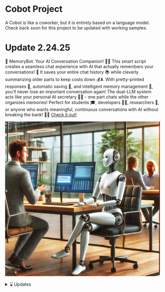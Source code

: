 # Cobot Project
A Cobot is like a coworker, but it is entirely based on a language model. Check back soon for this project to be updated with working samples.  

# Update 2.24.25

🧠 MemoryBot: Your AI Conversation Companion! 💬✨ This smart script creates a seamless chat experience with AI that actually remembers your conversations! 🤯 It saves your entire chat history 📚 while cleverly summarizing older parts to keep costs down 💰⬇️. With pretty-printed responses 🎨, automatic saving 💾, and intelligent memory management 🧩, you'll never lose an important conversation again! The dual-LLM system acts like your personal AI secretary 🤖👔 - one part chats while the other organizes memories! Perfect for students 🎓, developers 👩‍💻, researchers 🔬, or anyone who wants meaningful, continuous conversations with AI without breaking the bank! 💪🚀 [Check it out!](/samples/memory-bot.py)  

![SCreenshot of a Cobot](/media/Cobot.webp)

<details>  

<summary>⌛ Updates</summary>
  
## Index

2.24.25 - [memory-bot.py](/samples/memory-bot.py) is a recently released script that deploys a powerful memory capable agent to store conversations for later analysis. It also uses recursive recalling to build memory states from summaries of previous memory states (An inception of LLM agents, one summarizing and another interacting with the user).  

[STT_AI.ipynb](/samples/STT_AI.pynb) is a jupyter notebook that contains a working sample of the Speech to Text LLM summarization task. (Currently tested and working.)\
\
[Tinytroupe_analyzer.py](/samples/Tinytroupe_analyzer.py) is an exercise in using Microsoft's TinyTroupe to deploy agent brainstorming sessions. This is purely for educational purposes only.\
\
[Vision_AI.pynb](/samples/Vision_AI.pynb) is a jupyter notebook that contains a working sample of the Open AI Vision engine. (Currently tested and working.)\
\
Helium_AI.pynb *will* be a jupyter notebook that contains a working sample of Helium web navigation functions to run in tandem with the Open AI text generator engine.
(Currently in development.)

</details>
